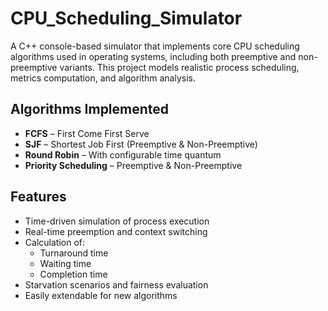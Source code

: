 # CPU_Scheduling_Simulator

A C++ console-based simulator that implements core CPU scheduling algorithms used in operating systems, including both preemptive and non-preemptive variants. This project models realistic process scheduling, metrics computation, and algorithm analysis.

##  Algorithms Implemented

- **FCFS** – First Come First Serve
- **SJF** – Shortest Job First (Preemptive & Non-Preemptive)
- **Round Robin** – With configurable time quantum
- **Priority Scheduling** – Preemptive & Non-Preemptive

##  Features

- Time-driven simulation of process execution
- Real-time preemption and context switching
- Calculation of:
  - Turnaround time
  - Waiting time
  - Completion time
- Starvation scenarios and fairness evaluation
- Easily extendable for new algorithms



